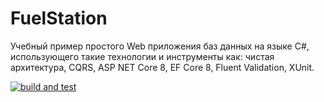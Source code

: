 # FuelStation
Учебный пример простого Web приложения баз данных на языке C#, использующего такие технологии и инструменты как: 
чистая архитектура, CQRS, ASP NET Core 8, EF Core 8, Fluent Validation, XUnit.

[![build and test](https://github.com/Olgasn/FuelStation/actions/workflows/build-and-test.yml/badge.svg)](https://github.com/Olgasn/FuelStation/actions/workflows/build-and-test.yml)

